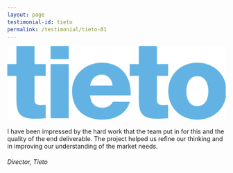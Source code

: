 ```yaml
---
layout: page
testimonial-id: tieto
permalink: /testimonial/tieto-01
---
```


![Tieto](/images/brand-logos/Tieto.png)

I have been impressed by the hard work that the team put in for this and the quality of the end deliverable. The project helped us refine our thinking and in improving our understanding of the market needs.

###### Director, Tieto
